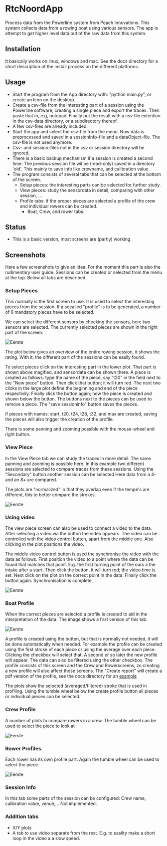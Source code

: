 # RtcNoordApp

Process data from the Powerline system from Peach Innovations.
This system collects data from a rowing boat using various sensors.
The app is attempt to get higher level data out of the raw data from this system.

## Installation

It basically works on linux, windows and mac. See the docs directory for a short description of the install process on the different platforms.

## Usage

  - Start the program from the App directory with: "python main.py", or create an Icon on the desktop.
  - Create a csv-file from the interesting part of a session using the Powerline software, creating a single piece and
    export the traces. Then paste that in, e.g, notepad. Finally put the result with a csv file extention in the csv-data directory, or a subdirectory thereof.
  - A few csv-files are already included.
  - Start the app and select the csv-file from the menu.
    Now data is preprocessed and saved in a sessionInfo-file and a dataObject-file.
    The csv-file is not used anymore.
  - Csv- and session-files not in the csv or session directory will be ignored.
  - There is a basic backup mechanism if a session is created a second time. The previous session file wil be (read-only) saved in a directory 'old'.
    This mainly to save info like crewname, and calibration value.
  - The program consists of several tabs that can be selected at the bottom of the screen.
      - Setup pieces: the interesting parts can be selected for further study.
      - View pieces: study the sensordata in detail, comparing with other session, ...
      - Profile tabs: if the proper pieces are selected a profile of the crew and individual rowers can be created.
          - Boat, Crew, and rower tabs.
	  
## Status

   - This is a basic version, most screens are (partly) working.

## Screenshots

Here a few screenshots to give an idea.
For the moment this part is also the rudimentary user guide.
Sessions can be created or selected from the menu at the top.
Below all tabs are described.

### Setup Pieces

This normally is the first screen to use.
It is used to select the interesting pieces from the session.
If a socalled "profile" is to be generated, a number of 6 mandatory pieces have to be selected.

We can select the different sensors by checking the sensors, here two sensors are selected.
The currently selected pieces are shown in the right part of the screen.

![Eerste](docs/SetupPieces.png)

The plot below gives an overview of the entire rowing session, it shows the rating.
With it, the different part of the sessions can be easily found.

To select pieces click on the interesting part in the lower plot.
That part is shown above magified, and sensordata can be shown there.
A piece is created as follows: type the name of the piece, say "t20" in the field next to the "New piece" button.
Then click that button; it will turn red.
The next two clicks in the large plot define the beginning and end of the piece respectivily.
Finally click the button again; now the piece is created and shown below the button.
The buttons next to the pieces can be used to remove a piece.
The "save sessioninfo" button saves the pieces.

If pieces with names: start, t20, t24, t28, t32, and max are created, saving the pieces will also trigger the creation of the profile.

There is some panning and zooming possible with the mouse-wheel and right button.

### View Piece

In the View Piece tab we can study the traces in more detail.
The same panning and zooming is possible here.
In this example two different sessions are selected to compare traces from these sessions.
Using the "Secondary" button another session can be selected
Here data from a 4- and an 8+ are compared.

The plots are "normalized" in that they overlap even if the tempe's are different, this to better compare the strokes.

![Eerste](docs/ViewPiece.png)

### Using video

The view piece screen can also be used to connect a video to the data.
After selecting a video via the button the video appears.
The video can be controlled with the video control butten, apart from the middle one.
Also clicking in the plot positions the video.

The middle video control button is used the synchronise the video with the data as follows.
First position the video to a point where the data can be found that matches that point.
E.g. the first turning point of the oars a the intake after a start.
Then click the button, it will turn red; the video time is set.
Next click on the plot on the correct point in the data.
Finally click the button again. Synchronisation is complete.

![Eerste](docs/ViewVideo.png)

### Boat Profile

When the correct pieces are selected a profile is created to aid in the interpretation of the data.
The image shows a first version of this tab.

![Eerste](docs/BoatProfile.png)

A profile is created using the button, but that is normally not needed, it will be done automatically when needed.
For example the profile can be created using the first stroke of each piece or using the average over each piece.
Clicking the checkbox will select that. A second or so later the new profile will appear.
The data can also be filtered using the other checkbox.
The profile consists of this screen and the Crew and Rowerscreens, zo creating a new profile will also affect those screens.
The "Create report" will create a pdf version of the profile, see the docs directory for an [example](docs/example_profile.pdf)

The plots show the selected (averaged/filtered) stroke that is used in profiling.
Using the tumble wheel below the create profile button all pieces or individual pieces can be selected.

### Crew Profile

A number of plots to compare rowers in a crew.
The tumble wheel can be used to select the piece to look at

![Eerste](docs/CrewProfile.png)

### Rower Profiles

Each rower has its own profile part.
Again the tumble wheel can be used to select the piece.

![Eerste](docs/Rowerview.png)

### Session Info

In this tab some parts of the session can be configured: Crew name, calibration value, venue, ..
Not implemented.

### Addition tabs

  -  X/Y plots
  -  A tab to use video separate from the rest. E.g. to easilty make a short loop in the video a a slow speed.

